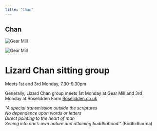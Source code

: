 ```yaml
---
title: "Chan"
---
```


## Chan

![Gear Mill](/images/flyers/LizardChanFlyer01.jpg "flyer")

![Gear Mill](/images/flyers/LizardChanFlyer02.jpg "flyer")

# Lizard Chan sitting group
 
Meets 1st and 3rd Monday, 7.30-9.30pm
 
Generally, Lizard Chan group meets 1st Monday at Gear Mill and 3rd Monday at 
Roselidden Farm [Roselidden.co.uk](http://www.roselidden.co.uk)
  

_"A special transmission outside the scriptures  
No dependence upon words or letters  
Direct pointing to the heart of man  
Seeing into one’s own nature and attaining buddhahood."_ (Bodhidharma)
